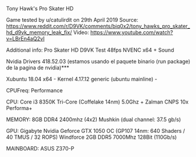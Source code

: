 Tony Hawk's Pro Skater HD

Game tested by u/catulirdit on 29th April 2019
Source:
https://www.reddit.com/r/D9VK/comments/biq0x2/tony_hawks_pro_skater_hd_d9vk_memory_leak_fix/
Video:
https://www.youtube.com/watch?v=LBrEn4aQ2vI

Additional info:
Pro Skater HD D9VK Test 48fps NVENC x64 + Sound

Nvidia Drivers 418.52.03 (estamos usando el paquete binario (run package) de la pagina de nvidia)***

Xubuntu 18.04 x64 - Kernel 4.17.12 generic (ubuntu mainline) -

CPUFreq: Performance

CPU: Core i3 8350K Tri-Core (Coffelake 14nm) 5.0Ghz + Zalman CNPS 10x Performa+

MEMORY: 8GB DDR4 2400mhz (4x2) Mushkin (dual channel: 37.5 gb/s)

GPU: Gigabyte Nvidia Geforce GTX 1050 OC (GP107 14nm: 640 Shaders / 40 TMUS / 32 ROPS) Windforce 2GB DDR5 7000Mhz 128Bit (110Gb/s)

MAINBOARD: ASUS Z370-P
